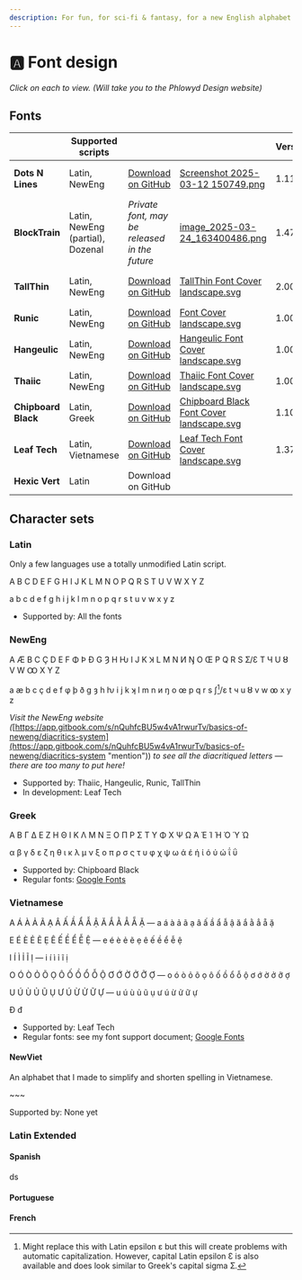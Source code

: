 ```yaml
---
description: For fun, for sci-fi & fantasy, for a new English alphabet.
---
```


# 🅰️ Font design

_Click on each to view. (Will take you to the Phlowyd Design website)_

## Fonts

<table data-view="cards"><thead><tr><th></th><th>Supported scripts</th><th></th><th data-hidden data-card-cover data-type="files"></th><th data-hidden>Version</th><th data-hidden>Inception</th><th data-hidden>Latest release</th><th data-card-target data-type="content-ref"></th></tr></thead><tbody><tr><td><strong>Dots N Lines</strong></td><td>Latin, NewEng</td><td><a href="https://github.com/fazzaan/font-dotsnlines">Download on GitHub</a> </td><td><a href="../.gitbook/assets/Screenshot 2025-03-12 150749.png">Screenshot 2025-03-12 150749.png</a></td><td>1.11</td><td>10 March 2025</td><td>12 March 2025</td><td><a href="https://app.gitbook.com/s/Jz3BfoxqzUCPONNAxkIl/portfolio/font-design/dots-n-lines">https://app.gitbook.com/s/Jz3BfoxqzUCPONNAxkIl/portfolio/font-design/dots-n-lines</a></td></tr><tr><td><strong>BlockTrain</strong></td><td>Latin, NewEng (partial), Dozenal</td><td><em>Private font, may be released in the future</em></td><td><a href="../.gitbook/assets/image_2025-03-24_163400486.png">image_2025-03-24_163400486.png</a></td><td>1.47</td><td>19th March 2025</td><td>24th March 2025</td><td><a href="https://app.gitbook.com/s/Jz3BfoxqzUCPONNAxkIl/portfolio/font-design/blocktrain">https://app.gitbook.com/s/Jz3BfoxqzUCPONNAxkIl/portfolio/font-design/blocktrain</a></td></tr><tr><td><strong>TallThin</strong></td><td>Latin, NewEng</td><td><a href="https://github.com/fazzaan/font-tallthin">Download on GitHub</a></td><td><a href="../.gitbook/assets/TallThin Font Cover landscape.svg">TallThin Font Cover landscape.svg</a></td><td>2.001</td><td>October 2024</td><td>30th Oct 2024</td><td><a href="https://app.gitbook.com/s/Jz3BfoxqzUCPONNAxkIl/portfolio/font-design/tallthin">https://app.gitbook.com/s/Jz3BfoxqzUCPONNAxkIl/portfolio/font-design/tallthin</a></td></tr><tr><td><strong>Runic</strong></td><td>Latin, NewEng</td><td><a href="https://github.com/fazzaan/font-runic">Download on GitHub</a> </td><td><a href="../.gitbook/assets/Font Cover landscape.svg">Font Cover landscape.svg</a></td><td>1.003</td><td>October 2024</td><td>5th Oct 2024</td><td><a href="https://app.gitbook.com/s/Jz3BfoxqzUCPONNAxkIl/portfolio/font-design/runic">https://app.gitbook.com/s/Jz3BfoxqzUCPONNAxkIl/portfolio/font-design/runic</a></td></tr><tr><td><strong>Hangeulic</strong></td><td>Latin, NewEng</td><td><a href="https://github.com/fazzaan/font-hangeulic">Download on GitHub</a> </td><td><a href="../.gitbook/assets/Hangeulic Font Cover landscape.svg">Hangeulic Font Cover landscape.svg</a></td><td>1.005</td><td>May 2024</td><td>24th May 2024</td><td><a href="https://app.gitbook.com/s/Jz3BfoxqzUCPONNAxkIl/portfolio/font-design/hangeulic">https://app.gitbook.com/s/Jz3BfoxqzUCPONNAxkIl/portfolio/font-design/hangeulic</a></td></tr><tr><td><strong>Thaiic</strong></td><td>Latin, NewEng </td><td><a href="https://github.com/fazzaan/font-thaiic">Download on GitHub</a> </td><td><a href="../.gitbook/assets/Thaiic Font Cover landscape.svg">Thaiic Font Cover landscape.svg</a></td><td>1.003</td><td>May 2024</td><td>5th Oct 2024</td><td><a href="https://app.gitbook.com/s/Jz3BfoxqzUCPONNAxkIl/portfolio/font-design/thaiic">https://app.gitbook.com/s/Jz3BfoxqzUCPONNAxkIl/portfolio/font-design/thaiic</a></td></tr><tr><td><strong>Chipboard Black</strong></td><td>Latin, Greek</td><td><a href="https://github.com/fazzaan/font-chipboard">Download on GitHub</a> </td><td><a href="../.gitbook/assets/Chipboard Black Font Cover landscape.svg">Chipboard Black Font Cover landscape.svg</a></td><td>1.100</td><td>July 2021</td><td>16th Jul 2021</td><td><a href="https://app.gitbook.com/s/Jz3BfoxqzUCPONNAxkIl/portfolio/font-design/chipboard-black">https://app.gitbook.com/s/Jz3BfoxqzUCPONNAxkIl/portfolio/font-design/chipboard-black</a></td></tr><tr><td><strong>Leaf Tech</strong></td><td>Latin, Vietnamese </td><td><a href="https://github.com/fazzaan/font-leaftech">Download on GitHub</a></td><td><a href="../.gitbook/assets/Leaf Tech Font Cover landscape.svg">Leaf Tech Font Cover landscape.svg</a></td><td>1.371</td><td>March 2021</td><td>28th Jul 2021</td><td><a href="https://app.gitbook.com/s/Jz3BfoxqzUCPONNAxkIl/portfolio/font-design/leaf-tech">https://app.gitbook.com/s/Jz3BfoxqzUCPONNAxkIl/portfolio/font-design/leaf-tech</a></td></tr><tr><td><strong>Hexic Vert</strong></td><td>Latin</td><td>Download on GitHub</td><td></td><td></td><td></td><td></td><td><a href="https://app.gitbook.com/s/Jz3BfoxqzUCPONNAxkIl/portfolio/font-design/hexic-vert">https://app.gitbook.com/s/Jz3BfoxqzUCPONNAxkIl/portfolio/font-design/hexic-vert</a></td></tr></tbody></table>

## Character sets

### Latin

Only a few languages use a totally unmodified Latin script.

A B C D E F G H I J K L M N O P Q R S T U V W X Y Z

a b c d e f g h i j k l m n o p q r s t u v w x y z

* Supported by: All the fonts

### NewEng

A Æ B C Ç D E F Φ Þ Ð G Ȝ H Ƕ I J K Ʞ L M N И Ŋ O Œ P Q R S Ʃ/Ɛ T Ч U Ȣ V W Ꝏ X Y Z

a æ b c ç d e f φ þ ð g ȝ h ƕ i j k ʞ l m n и ŋ o œ p q r s ʃ[^1]/ɛ t ч u ȣ v w ꝏ x y z

_Visit the NewEng website (_[https://app.gitbook.com/s/nQuhfcBU5w4vA1rwurTv/basics-of-neweng/diacritics-system](https://app.gitbook.com/s/nQuhfcBU5w4vA1rwurTv/basics-of-neweng/diacritics-system "mention")) _to see all the diacritiqued letters — there are too many to put here!_

* Supported by: Thaiic, Hangeulic, Runic, TallThin
* In development: Leaf Tech

### Greek

Α Β Γ Δ Ε Ζ Η Θ Ι Κ Λ Μ Ν Ξ Ο Π Ρ Σ Τ Υ Φ Χ Ψ Ω Ά Έ Ί Ή Ό Ύ Ώ&#x20;

α β γ δ ε ζ η θ ι κ λ μ ν ξ ο π ρ σ ς τ υ φ χ ψ ω ά έ ή ί ό ύ ώ ΐ ΰ

* Supported by: Chipboard Black
* Regular fonts: [Google Fonts](https://fonts.google.com/?script=Grek)&#x20;

### Vietnamese

A Á À Ả Ã Ạ Â Ấ Ầ Ẩ Ẫ Ậ Ă Ắ Ằ Ẳ Ẵ Ặ — a á à ả ã ạ â ấ ầ ẩ ẫ ậ ă ắ ằ ẳ ẵ ặ&#x20;

E É È Ẻ Ẽ Ẹ Ê Ế Ề Ể Ễ Ệ — e é è ẻ ẽ ẹ ê ế ề ể ễ ệ

I Í Ì Ỉ Ĩ Ị — i í ì ỉ ĩ ị

O Ó Ò Ỏ Õ Ọ Ô Ố Ồ Ổ Ỗ Ộ Ơ Ớ Ờ Ở Ỡ Ợ — o ó ò ỏ õ ọ ô ố ồ ổ ỗ ộ ơ ớ ờ ở ỡ ợ

U Ú Ù Ủ Ũ Ụ Ư Ú Ừ Ử Ữ Ự — u ú ù ủ ũ ụ ư ú ừ ử ữ ự

Đ đ

* Supported by: Leaf Tech
* Regular fonts: see my font support document; [Google Fonts](https://fonts.google.com/?lang=vi_Latn)&#x20;

#### NewViet

An alphabet that I made to simplify and shorten spelling in Vietnamese.

\~\~\~&#x20;

Supported by: None yet

### Latin Extended

#### Spanish

ds

#### Portuguese



#### French



[^1]: Might replace this with Latin epsilon ɛ but this will create problems with automatic capitalization. However, capital Latin epsilon Ɛ is also available and does look similar to Greek's capital sigma Ʃ.
